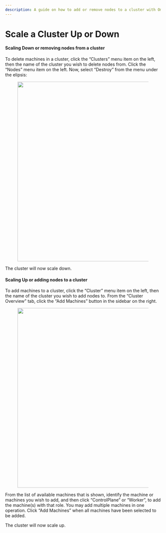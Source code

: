 ```yaml
---
description: A guide on how to add or remove nodes to a cluster with Omni.
---
```


# Scale a Cluster Up or Down

#### Scaling Down or removing nodes from a cluster <a href="#scaling-down-or-removing-nodes-from-a-cluster" id="scaling-down-or-removing-nodes-from-a-cluster"></a>

To delete machines in a cluster, click the “Clusters” menu item on the left, then the name of the cluster you wish to delete nodes from. Click the “Nodes” menu item on the left. Now, select “Destroy” from the menu under the elipsis:

<figure><img src="https://omni.siderolabs.com/docs/how-to-guides/how-to-scale-a-cluster/1_hu2cbad0a46d42d47a473925d39138f584_867232_900x0_resize_catmullrom_3.png" alt="" height="582" width="900"><figcaption></figcaption></figure>

The cluster will now scale down.

#### Scaling Up or adding nodes to a cluster <a href="#scaling-up-or-adding-nodes-to-a-cluster" id="scaling-up-or-adding-nodes-to-a-cluster"></a>

To add machines to a cluster, click the “Cluster” menu item on the left, then the name of the cluster you wish to add nodes to. From the “Cluster Overview” tab, click the “Add Machines” button in the sidebar on the right.

<figure><img src="https://omni.siderolabs.com/docs/how-to-guides/how-to-scale-a-cluster/2_hu2cbad0a46d42d47a473925d39138f584_1109440_900x0_resize_catmullrom_3.png" alt="" height="582" width="900"><figcaption></figcaption></figure>

From the list of available machines that is shown, identify the machine or machines you wish to add, and then click “ControlPlane” or “Worker”, to add the machine(s) with that role. You may add multiple machines in one operation. Click “Add Machines” when all machines have been selected to be added.

The cluster will now scale up.
